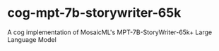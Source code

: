 # cog-mpt-7b-storywriter-65k
A cog implementation of MosaicML's MPT-7B-StoryWriter-65k+ Large Language Model
